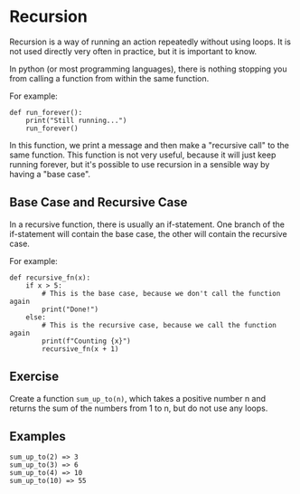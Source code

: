 # Recursion

Recursion is a way of running an action repeatedly without using loops. It is not used directly very
often in practice, but it is important to know.

In python (or most programming languages), there is nothing stopping you from calling a function
from within the same function.

For example:
```
def run_forever():
    print("Still running...")
    run_forever()
```

In this function, we print a message and then make a "recursive call" to the same function. This
function is not very useful, because it will just keep running forever, but it's possible to use
recursion in a sensible way by having a "base case".

## Base Case and Recursive Case

In a recursive function, there is usually an if-statement. One branch of the if-statement will
contain the base case, the other will contain the recursive case.

For example:
```
def recursive_fn(x):
    if x > 5:
        # This is the base case, because we don't call the function again
        print("Done!")
    else:
        # This is the recursive case, because we call the function again
        print(f"Counting {x}")
        recursive_fn(x + 1)
```

## Exercise

Create a function `sum_up_to(n)`, which takes a positive number n and returns the sum of the numbers
from 1 to n, but do not use any loops.

## Examples

```
sum_up_to(2) => 3
sum_up_to(3) => 6
sum_up_to(4) => 10
sum_up_to(10) => 55
```
